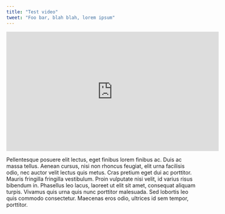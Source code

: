 ```yaml
---
title: "Test video"
tweet: "Foo bar, blah blah, lorem ipsum"
---
```

<iframe width="560" height="315" src="https://www.youtube-nocookie.com/embed/Di310WS8zLk" title="YouTube video player" frameborder="0" allow="accelerometer; autoplay; clipboard-write; encrypted-media; gyroscope; picture-in-picture" allowfullscreen></iframe>

Pellentesque posuere elit lectus, eget finibus lorem finibus ac. Duis ac massa tellus. Aenean cursus, nisi non rhoncus feugiat, elit urna facilisis odio, nec auctor velit lectus quis metus. Cras pretium eget dui ac porttitor. Mauris fringilla fringilla vestibulum. Proin vulputate nisi velit, id varius risus bibendum in. Phasellus leo lacus, laoreet ut elit sit amet, consequat aliquam turpis. Vivamus quis urna quis nunc porttitor malesuada. Sed lobortis leo quis commodo consectetur. Maecenas eros odio, ultrices id sem tempor, porttitor.